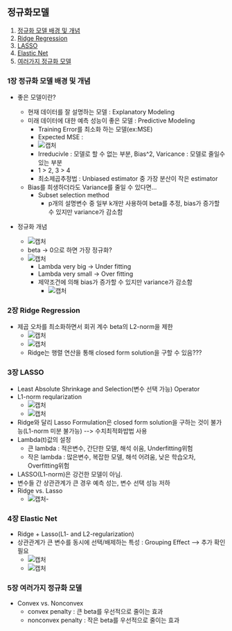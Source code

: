 ## 정규화모델
1. [정규화 모델 배경 및 개념](#1장-정규화-모델-배경)   
2. [Ridge Regression](#2장-Ridge-Regression)   
3. [LASSO](#3장-LASSO)
4. [Elastic Net](#4장-Elastic-Net)
5. [여러가지 정규화 모델](#5장-여러가지-정규화-모델)

### 1장 정규화 모델 배경 및 개념
- 좋은 모델이란?
  - 현재 데이터를 잘 설명하는 모델 : Explanatory Modeling
  - 미래 데이터에 대한 예측 성능이 좋은 모델 : Predictive Modeling
    - Training Error를 최소화 하는 모델(ex:MSE)
    - Expected MSE : 
    - ![캡처](https://user-images.githubusercontent.com/43491168/111698203-e6d3e980-8879-11eb-882a-1b657ad08dc9.PNG)
    - Irreducivle : 모델로 할 수 없는 부분, Bias^2, Varicance : 모델로 줄일수 있는 부분
    - 1 > 2, 3 > 4
    - 최소제곱추정법 : Unbiased estimator 중 가장 분산이 작은 estimator
  - Bias를 희생하더라도 Variance를 줄일 수 있다면...
    - Subset selection method
      - p개의 설명변수 중 일부 k개만 사용하여 beta를 추정, bias가 증가할 수 있지만 variance가 감소함

- 정규화 개념
  - ![캡처](https://user-images.githubusercontent.com/43491168/111699626-ba20d180-887b-11eb-90ea-d55a6db1b92a.PNG)
  - beta -> 0으로 하면 가장 정규화?
  - ![캡처](https://user-images.githubusercontent.com/43491168/111700089-43d09f00-887c-11eb-8e21-98ac6e1844be.PNG)
    - Lambda very big -> Under fitting
    - Lambda very small -> Over fitting
    - 제약조건에 의해 bias가 증가할 수 있지만 variance가 감소함
      - ![캡처](https://user-images.githubusercontent.com/43491168/111700370-a3c74580-887c-11eb-9941-1be928ba7875.PNG)
    
### 2장 Ridge Regression
- 제곱 오차를 최소화하면서 회귀 계수 beta의 L2-norm을 제한
  - ![캡처](https://user-images.githubusercontent.com/43491168/111700852-57c8d080-887d-11eb-9b7c-f64c167768c8.PNG)
  - ![캡처](https://user-images.githubusercontent.com/43491168/111701155-c148df00-887d-11eb-8ae1-8b72a0f17dd9.PNG)
  - Ridge는 행렬 연산을 통해 closed form solution을 구할 수 있음???

### 3장 LASSO
- Least Absolute Shrinkage and Selection(변수 선택 가능) Operator
- L1-norm reqularization
  - ![캡처](https://user-images.githubusercontent.com/43491168/111701630-74193d00-887e-11eb-838a-65d0e4753116.PNG)
  - ![캡처](https://user-images.githubusercontent.com/43491168/111701763-9e6afa80-887e-11eb-91a5-6260d81965a8.PNG)
- Ridge와 달리 Lasso Formulation은 closed form solution을 구하는 것이 불가능(L1-norm 미분 불가능) --> 수치최적화밥법 사용
- Lambda(t)값의 설정
  - 큰 lambda : 적은변수, 간단한 모델, 해석 쉬움, Underfitting위험
  - 작은 lambda : 많은변수, 복잡한 모델, 해석 어려움, 낮은 학습오차, Overfitting위험
- LASSO(L1-norm)은 강건한 모델이 아님.
- 변수들 간 상관관계가 큰 경우 예측 성는, 변수 선택 성능 저하
- Ridge vs. Lasso
  - ![캡처](https://user-images.githubusercontent.com/43491168/111702558-ceff6400-887f-11eb-9bd6-125c16aeb00d.PNG)- 
  
### 4장 Elastic Net
- Ridge + Lasso(L1- and L2-regularization)
- 상관관계가 큰 변수를 동시에 선택/배제하는 특성 : Grouping Effect --> 추가 확인 필요
  - ![캡처](https://user-images.githubusercontent.com/43491168/111702913-4df49c80-8880-11eb-9b91-826831b01540.PNG)
  - ![캡처](https://user-images.githubusercontent.com/43491168/111703255-bd6a8c00-8880-11eb-9ceb-3442ba7e2d6f.PNG)

### 5장 여러가지 정규화 모델
- Convex vs. Nonconvex
  - convex penalty : 큰 beta를 우선적으로 줄이는 효과
  - nonconvex penalty : 작은 beta를 우선적으로 줄이는 효과
